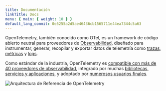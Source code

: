 ```yaml
---
title: Documentación
linkTitle: Docs
menu: { main: { weight: 10 } }
default_lang_commit: 0e5255a2d5ae46436cb1565711e44ea7344c5a63
---
```


OpenTelemetry, también conocido como OTel, es un framework de código abierto
neutral para proveedores de
[Observabilidad](concepts/observability-primer/#what-is-observability), diseñado
para instrumentar, generar, recopilar y exportar datos de telemetría como
[trazas](concepts/signals/traces/), [métricas](concepts/signals/metrics/) y
[logs](concepts/signals/logs/).

Como estándar de la industria, OpenTelemetry es
[compatible con más de 40 proveedores de observabilidad](/ecosystem/vendors/),
integrado por muchas
[bibliotecas, servicios y aplicaciones](/ecosystem/integrations/), y adoptado
por [numerosos usuarios finales](/ecosystem/adopters/).

![Arquitectura de Referencia de OpenTelemetry](/img/otel-diagram.svg)
